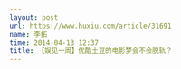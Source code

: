 ```yaml
---
layout: post
url: https://www.huxiu.com/article/31691
name: 李拓
time: 2014-04-13 12:37
title: 【娱见一周】优酷土豆的电影梦会不会脱轨？
---
```

